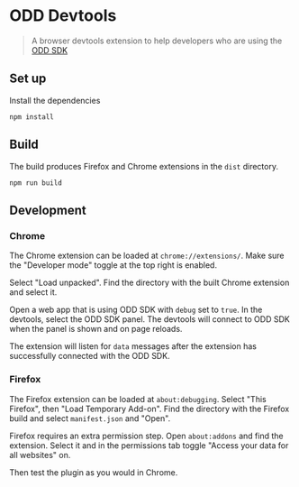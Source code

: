 # ODD Devtools

> A browser devtools extension to help developers who are using the [ODD SDK](https://odd.dev/)

## Set up

Install the dependencies

```
npm install
```

## Build

The build produces Firefox and Chrome extensions in the `dist` directory.

```
npm run build
```

## Development

### Chrome

The Chrome extension can be loaded at `chrome://extensions/`. Make sure the "Developer mode" toggle at the top right is enabled.

Select "Load unpacked". Find the directory with the built Chrome extension and select it.

Open a web app that is using ODD SDK with `debug` set to `true`. In the devtools, select the ODD SDK panel. The devtools will connect to ODD SDK when the panel is shown and on page reloads.

The extension will listen for `data` messages after the extension has successfully connected with the ODD SDK.

### Firefox

The Firefox extension can be loaded at `about:debugging`. Select "This Firefox", then "Load Temporary Add-on". Find the directory with the Firefox build and select `manifest.json` and "Open".

Firefox requires an extra permission step. Open `about:addons` and find the extension. Select it and in the permissions tab toggle "Access your data for all websites" on.

Then test the plugin as you would in Chrome.
